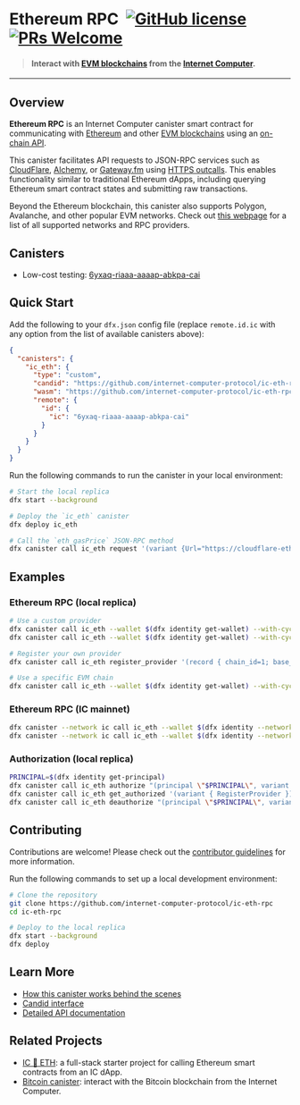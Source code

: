 # Ethereum RPC &nbsp;[![GitHub license](https://img.shields.io/badge/license-Apache%202.0-blue.svg)](https://opensource.org/licenses/Apache-2.0) [![PRs Welcome](https://img.shields.io/badge/PRs-welcome-brightgreen.svg)](https://github.com/internet-computer-protocol/ic-eth-rpc/issues)

> #### Interact with [EVM blockchains](https://chainlist.org/?testnets=true) from the [Internet Computer](https://internetcomputer.org/).

---

## Overview

**Ethereum RPC** is an Internet Computer canister smart contract for communicating with [Ethereum](https://ethereum.org/en/) and other [EVM blockchains](https://chainlist.org/?testnets=true) using an [on-chain API](./API.md). 

This canister facilitates API requests to JSON-RPC services such as [CloudFlare](https://www.cloudflare.com/en-gb/web3/), [Alchemy](https://www.alchemy.com/), or [Gateway.fm](https://gateway.fm/) using [HTTPS outcalls](https://internetcomputer.org/docs/current/developer-docs/integrations/http_requests/). This enables functionality similar to traditional Ethereum dApps, including querying Ethereum smart contract states and submitting raw transactions.

Beyond the Ethereum blockchain, this canister also supports Polygon, Avalanche, and other popular EVM networks. Check out [this webpage](https://chainlist.org/?testnets=true) for a list of all supported networks and RPC providers.

## Canisters

* Low-cost testing: [6yxaq-riaaa-aaaap-abkpa-cai](https://a4gq6-oaaaa-aaaab-qaa4q-cai.raw.ic0.app/?id=6yxaq-riaaa-aaaap-abkpa-cai)

## Quick Start

Add the following to your `dfx.json` config file (replace `remote.id.ic` with any option from the list of available canisters above):

```json
{
  "canisters": {
    "ic_eth": {
      "type": "custom",
      "candid": "https://github.com/internet-computer-protocol/ic-eth-rpc/releases/latest/download/ic_eth.did",
      "wasm": "https://github.com/internet-computer-protocol/ic-eth-rpc/releases/latest/download/ic_eth_dev.wasm.gz",
      "remote": {
        "id": {
          "ic": "6yxaq-riaaa-aaaap-abkpa-cai"
        }
      }
    }
  }
}
```

Run the following commands to run the canister in your local environment:

```sh
# Start the local replica
dfx start --background

# Deploy the `ic_eth` canister
dfx deploy ic_eth

# Call the `eth_gasPrice` JSON-RPC method
dfx canister call ic_eth request '(variant {Url="https://cloudflare-eth.com/v1/mainnet"}, "{\"jsonrpc\":\"2.0\",\"method\":\"eth_gasPrice\",\"params\":[],\"id\":1}", 1000)' --wallet $(dfx identity get-wallet) --with-cycles 600000000
```

## Examples

### Ethereum RPC (local replica)
```bash
# Use a custom provider
dfx canister call ic_eth --wallet $(dfx identity get-wallet) --with-cycles 600000000 request '(variant {Url="https://cloudflare-eth.com"},"{\"jsonrpc\":\"2.0\",\"method\":\"eth_gasPrice\",\"params\":[],\"id\":1}",1000)'
dfx canister call ic_eth --wallet $(dfx identity get-wallet) --with-cycles 600000000 request '(variant {Url="https://ethereum.publicnode.com"},"{\"jsonrpc\":\"2.0\",\"method\":\"eth_gasPrice\",\"params\":[],\"id\":1}",1000)'

# Register your own provider
dfx canister call ic_eth register_provider '(record { chain_id=1; base_url="https://cloudflare-eth.com"; credential_path="/v1/mainnet"; cycles_per_call=10; cycles_per_message_byte=1; })'

# Use a specific EVM chain
dfx canister call ic_eth --wallet $(dfx identity get-wallet) --with-cycles 600000000 request '(variant {Chain=0x1},"{\"jsonrpc\":\"2.0\",\"method\":\"eth_gasPrice\",\"params\":[],\"id\":1}",1000)'
```

### Ethereum RPC (IC mainnet)
```bash
dfx canister --network ic call ic_eth --wallet $(dfx identity --network ic get-wallet) --with-cycles 600000000 request '(variant {Url="https://cloudflare-eth.com"},"{\"jsonrpc\":\"2.0\",\"method\":\"eth_gasPrice\",\"params\":[],\"id\":1}",1000)'
dfx canister --network ic call ic_eth --wallet $(dfx identity --network ic get-wallet) --with-cycles 600000000 request '(variant {Url="https://ethereum.publicnode.com"},"{\"jsonrpc\":\"2.0\",\"method\":\"eth_gasPrice\",\"params\":[],\"id\":1}",1000)'
```

### Authorization (local replica)

```bash
PRINCIPAL=$(dfx identity get-principal)
dfx canister call ic_eth authorize "(principal \"$PRINCIPAL\", variant { RegisterProvider })"
dfx canister call ic_eth get_authorized '(variant { RegisterProvider })'
dfx canister call ic_eth deauthorize "(principal \"$PRINCIPAL\", variant { RegisterProvider })"
```

## Contributing

Contributions are welcome! Please check out the [contributor guidelines](https://github.com/internet-computer-protocol/ic-eth-rpc/blob/main/.github/CONTRIBUTING.md) for more information.

Run the following commands to set up a local development environment:

```bash
# Clone the repository
git clone https://github.com/internet-computer-protocol/ic-eth-rpc
cd ic-eth-rpc

# Deploy to the local replica
dfx start --background
dfx deploy
```

## Learn More

* [How this canister works behind the scenes](https://github.com/internet-computer-protocol/ic-eth-rpc/blob/main/DeepDive.md)
* [Candid interface](https://github.com/internet-computer-protocol/ic-eth-rpc/blob/main/candid/ic_eth.did)
* [Detailed API documentation](https://github.com/internet-computer-protocol/ic-eth-rpc/blob/main/API.md)

## Related Projects

* [IC 🔗 ETH](https://github.com/dfinity/ic-eth-starter): a full-stack starter project for calling Ethereum smart contracts from an IC dApp.
* [Bitcoin canister](https://github.com/dfinity/bitcoin-canister): interact with the Bitcoin blockchain from the Internet Computer.
